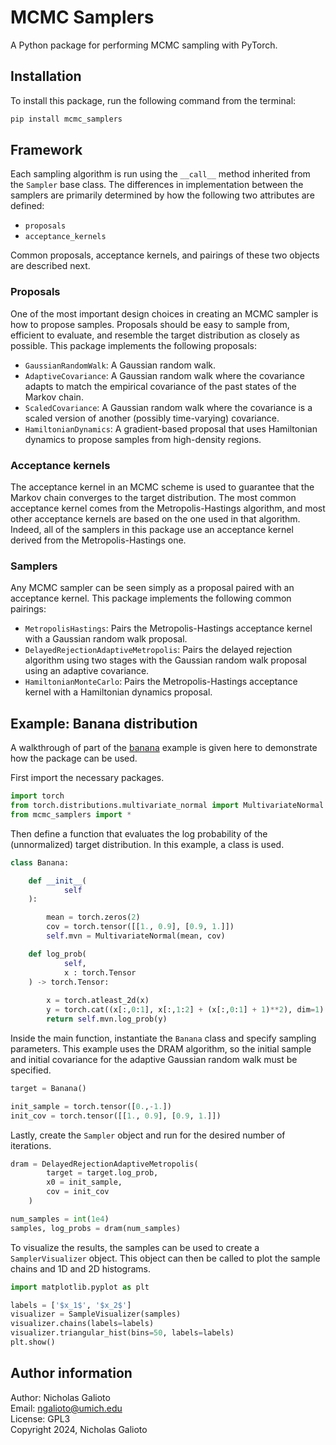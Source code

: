 # MCMC Samplers
A Python package for performing MCMC sampling with PyTorch.

## Installation

To install this package, run the following command from the terminal:

```sh
pip install mcmc_samplers
```

## Framework

Each sampling algorithm is run using the `__call__` method inherited from the `Sampler` base class. The differences in implementation between the samplers are primarily determined by how the following two attributes are defined:

* `proposals`
* `acceptance_kernels`

Common proposals, acceptance kernels, and pairings of these two objects are described next.

### Proposals

One of the most important design choices in creating an MCMC sampler is how to propose samples. Proposals should be easy to sample from, efficient to evaluate, and resemble the target distribution as closely as possible. This package implements the following proposals:

* `GaussianRandomWalk`: A Gaussian random walk.
* `AdaptiveCovariance`: A Gaussian random walk where the covariance adapts to match the empirical covariance of the past states of the Markov chain.
* `ScaledCovariance`: A Gaussian random walk where the covariance is a scaled version of another (possibly time-varying) covariance.
* `HamiltonianDynamics`: A gradient-based proposal that uses Hamiltonian dynamics to propose samples from high-density regions.

### Acceptance kernels

The acceptance kernel in an MCMC scheme is used to guarantee that the Markov chain converges to the target distribution. The most common acceptance kernel comes from the Metropolis-Hastings algorithm, and most other acceptance kernels are based on the one used in that algorithm. Indeed, all of the samplers in this package use an acceptance kernel derived from the Metropolis-Hastings one.

### Samplers

Any MCMC sampler can be seen simply as a proposal paired with an acceptance kernel. This package implements the following common pairings:

* `MetropolisHastings`: Pairs the Metropolis-Hastings acceptance kernel with a Gaussian random walk proposal.
* `DelayedRejectionAdaptiveMetropolis`: Pairs the delayed rejection algorithm using two stages with the Gaussian random walk proposal using an adaptive covariance.
* `HamiltonianMonteCarlo`: Pairs the Metropolis-Hastings acceptance kernel with a Hamiltonian dynamics proposal.

## Example: Banana distribution

A walkthrough of part of the [banana](banana.py) example is given here to demonstrate how the package can be used.

First import the necessary packages.

```python
import torch
from torch.distributions.multivariate_normal import MultivariateNormal
from mcmc_samplers import *
```

Then define a function that evaluates the log probability of the (unnormalized) target distribution. In this example, a class is used.

```python
class Banana:

    def __init__(
            self
    ):

        mean = torch.zeros(2)
        cov = torch.tensor([[1., 0.9], [0.9, 1.]])
        self.mvn = MultivariateNormal(mean, cov)

    def log_prob(
            self,
            x : torch.Tensor
    ) -> torch.Tensor:
        
        x = torch.atleast_2d(x)
        y = torch.cat((x[:,0:1], x[:,1:2] + (x[:,0:1] + 1)**2), dim=1)
        return self.mvn.log_prob(y)
```

Inside the main function, instantiate the `Banana` class and specify sampling parameters. This example uses the DRAM algorithm, so the initial sample and initial covariance for the adaptive Gaussian random walk must be specified.

```python
target = Banana()

init_sample = torch.tensor([0.,-1.])
init_cov = torch.tensor([[1., 0.9], [0.9, 1.]])
```

Lastly, create the `Sampler` object and run for the desired number of iterations.

```python
dram = DelayedRejectionAdaptiveMetropolis(
        target = target.log_prob,
        x0 = init_sample,
        cov = init_cov
    )

num_samples = int(1e4)
samples, log_probs = dram(num_samples)
```

To visualize the results, the samples can be used to create a `SamplerVisualizer` object. This object can then be called to plot the sample chains and 1D and 2D histograms.
```python
import matplotlib.pyplot as plt

labels = ['$x_1$', '$x_2$']
visualizer = SampleVisualizer(samples)
visualizer.chains(labels=labels)
visualizer.triangular_hist(bins=50, labels=labels)
plt.show()
```

## Author information

Author: Nicholas Galioto  
Email: [ngalioto@umich.edu](mailto:ngalioto@umich.edu)  
License: GPL3  
Copyright 2024, Nicholas Galioto